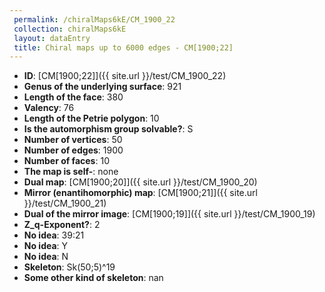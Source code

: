 ```yaml
--- 
 permalink: /chiralMaps6kE/CM_1900_22 
 collection: chiralMaps6kE
 layout: dataEntry
 title: Chiral maps up to 6000 edges - CM[1900;22]
---
```


- **ID**: [CM[1900;22]]({{ site.url }}/test/CM_1900_22)
- **Genus of the underlying surface**: 921
- **Length of the face**: 380
- **Valency**: 76
- **Length of the Petrie polygon**: 10
- **Is the automorphism group solvable?**: S
- **Number of vertices**: 50
- **Number of edges**: 1900
- **Number of faces**: 10
- **The map is self-**: none
- **Dual map**: [CM[1900;20]]({{ site.url }}/test/CM_1900_20)
- **Mirror (enantihomorphic) map**: [CM[1900;21]]({{ site.url }}/test/CM_1900_21)
- **Dual of the mirror image**: [CM[1900;19]]({{ site.url }}/test/CM_1900_19)
- **Z_q-Exponent?**: 2
- **No idea**:  39:21
- **No idea**: Y
- **No idea**: N
- **Skeleton**: Sk(50;5)^19
- **Some other kind of skeleton**: nan
